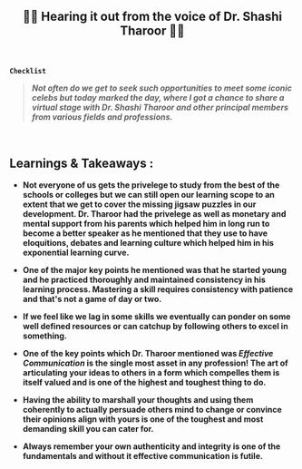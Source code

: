 ## <p align="center"> 🔶🔸 Hearing it out from the voice of Dr. Shashi Tharoor 🔹🔷 </p>

</br>

**`Checklist`**

> ***Not often do we get to seek such opportunities to meet some iconic celebs but today marked the day,
  where I got a chance to share a virtual stage with Dr. Shashi Tharoor and other principal members from various fields and professions.***

</br>

## Learnings & Takeaways :

* **Not everyone of us gets the privelege to study from the best of the schools or colleges but we can still open our learning scope to an extent that we get to cover the missing jigsaw puzzles in our development. Dr. Tharoor had the privelege as well as monetary and mental support from his parents which helped him in long run to become a better speaker as he mentioned that they use to have eloquitions, debates and learning culture which helped him in his exponential learning curve.**

* **One of the major key points he mentioned was that he started young and he practiced thoroughly and maintained consistency in his learning process. Mastering a skill requires consistency with patience and that's not a game of day or two.**

* **If we feel like we lag in some skills we eventually can ponder on some well defined resources or can catchup by following others to excel in something.**

* **One of the key points which Dr. Tharoor mentioned was *Effective Communication* is the single most asset in any profession! The art of articulating your ideas to others in a form which compelles them is itself valued and is one of the highest and toughest thing to do.**

* **Having the ability to marshall your thoughts and using them coherently to actually persuade others mind to change or convince their opinions align with yours is one of the toughest and most demanding skill you can cater for.**

* **Always remember your own authenticity and integrity is one of the fundamentals and without it effective communication is futile.**

#


















